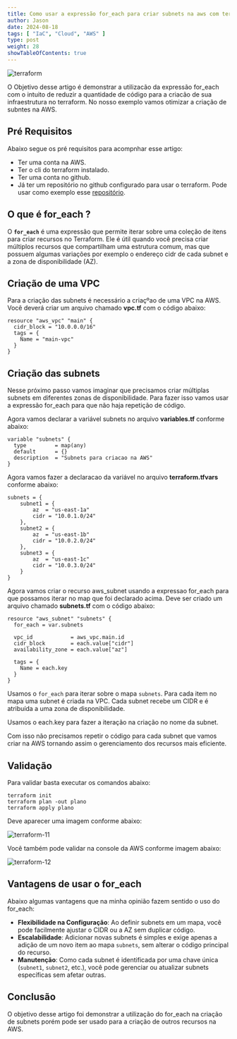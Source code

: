 ```yaml
---
title: Como usar a expressão for_each para criar subnets na aws com terraform
author: Jason
date: 2024-08-18
tags: [ "IaC", "Cloud", "AWS" ]
type: post
weight: 28
showTableOfContents: true
---
```


![terraform](/images/terraform.jpg)

O Objetivo desse artigo é demonstrar a utilizacão da expressão for_each
com o intuito de reduzir a quantidade de código para a criacão de sua
infraestrutura no terraform. No nosso exemplo vamos otimizar a criação
de subntes na AWS.

## Pré Requisitos 

Abaixo segue os pré requisitos para acompnhar esse artigo:

-   Ter uma conta na AWS.
-   Ter o cli do terraform instalado.
-   Ter uma conta no github.
-   Já ter um repositório no github configurado para usar o terraform.
    Pode usar como exemplo esse
    [repositório](https://github.com/jjasonhenrique/terraform-blog-jason).

## O que é for_each ? 

O **`for_each`** é uma expressão que permite iterar sobre uma coleção de
itens para criar recursos no Terraform. Ele é útil quando você precisa
criar múltiplos recursos que compartilham uma estrutura comum, mas que
possuem algumas variações por exemplo o endereço cidr de cada subnet e a
zona de disponibilidade (AZ).

## Criação de uma VPC 

Para a criação das subnets é necessário a criaçºao de uma VPC na AWS.
Você deverá criar um arquivo chamado **vpc.tf** com o código abaixo:

``` 
resource "aws_vpc" "main" {
  cidr_block = "10.0.0.0/16"
  tags = {
    Name = "main-vpc"
  }
}
```

## Criação das subnets 

Nesse próximo passo vamos imaginar que precisamos criar múltiplas
subnets em diferentes zonas de disponibilidade. Para fazer isso vamos
usar a expressão for_each para que não haja repetição de código.

Agora vamos declarar a variável subnets no arquivo **variables.tf**
conforme abaixo:

``` 
variable "subnets" {
  type         = map(any)
  default      = {}
  description  = "Subnets para criacao na AWS"
}
```

Agora vamos fazer a declaracao da variável no arquivo
**terraform.tfvars** conforme abaixo:

``` 
subnets = {
    subnet1 = {
        az  = "us-east-1a"
        cidr = "10.0.1.0/24"
    },
    subnet2 = {
        az  = "us-east-1b"
        cidr = "10.0.2.0/24"
    },
    subnet3 = {
        az  = "us-east-1c"
        cidr = "10.0.3.0/24"
    }
}
```

Agora vamos criar o recurso aws_subnet usando a expressao for_each para
que possamos iterar no map que foi declarado acima. Deve ser criado um
arquivo chamado **subnets.tf** com o código abaixo:

``` 
resource "aws_subnet" "subnets" {
  for_each = var.subnets

  vpc_id            = aws_vpc.main.id
  cidr_block        = each.value["cidr"]
  availability_zone = each.value["az"]

  tags = {
    Name = each.key
  }
}
```

Usamos o `for_each` para iterar sobre o mapa `subnets`. Para cada item
no mapa uma subnet é criada na VPC. Cada subnet recebe um CIDR e é
atribuída a uma zona de disponibilidade.

Usamos o each.key para fazer a iteração na criação no nome da subnet.

Com isso não precisamos repetir o código para cada subnet que vamos
criar na AWS tornando assim o gerenciamento dos recursos mais eficiente.

## Validação 

Para validar basta executar os comandos abaixo:

``` 
terraform init
terraform plan -out plano
terraform apply plano
```

Deve aparecer uma imagem conforme abaixo:

![terraform-11](/images/terraform-11.jpg)

Você também pode validar na console da AWS conforme imagem abaixo:

![terraform-12](/images/terraform-12.jpg)

## Vantagens de usar o for_each 

Abaixo algumas vantagens que na minha opinião fazem sentido o uso do
for_each:

-   **Flexibilidade na Configuração**: Ao definir subnets em um mapa,
    você pode facilmente ajustar o CIDR ou a AZ sem duplicar código.
-   **Escalabilidade**: Adicionar novas subnets é simples e exige apenas
    a adição de um novo item ao mapa `subnets`, sem alterar o código
    principal do recurso.
-   **Manutenção**: Como cada subnet é identificada por uma chave única
    (`subnet1`, `subnet2`, etc.), você pode gerenciar ou atualizar
    subnets específicas sem afetar outras.

## Conclusão 

O objetivo desse artigo foi demonstrar a utilização do for_each na
criação de subnets porém pode ser usado para a criação de outros
recursos na AWS.